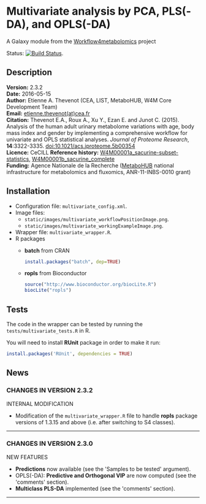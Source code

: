 Multivariate analysis by PCA, PLS(-DA), and OPLS(-DA)
=====================================================

A Galaxy module from the [Workflow4metabolomics](http://workflow4metabolomics.org) project

Status: [![Build Status](https://travis-ci.org/workflow4metabolomics/multivariate.svg?branch=master)](https://travis-ci.org/workflow4metabolomics/multivariate).

## Description

**Version:** 2.3.2  
**Date:** 2016-05-15  
**Author:** Etienne A. Thevenot (CEA, LIST, MetaboHUB, W4M Core Development Team)   
**Email:** [etienne.thevenot(at)cea.fr](mailto:etienne.thevenot@cea.fr)  
**Citation:** Thevenot E.A., Roux A., Xu Y., Ezan E. and Junot C. (2015). Analysis of the human adult urinary metabolome variations with age, body mass index and gender by implementing a comprehensive workflow for univariate and OPLS statistical analyses. *Journal of Proteome Research*, **14**:3322-3335. [doi:10.1021/acs.jproteome.5b00354](http://dx.doi.org/10.1021/acs.jproteome.5b00354)  
**Licence:** CeCILL
**Reference history:** [W4M00001a_sacurine-subset-statistics](http://galaxy.workflow4metabolomics.org/history/list_published), [W4M00001b_sacurine_complete](http://galaxy.workflow4metabolomics.org/history/list_published)     
**Funding:** Agence Nationale de la Recherche ([MetaboHUB](http://www.metabohub.fr/index.php?lang=en&Itemid=473) national infrastructure for metabolomics and fluxomics, ANR-11-INBS-0010 grant)

## Installation

* Configuration file: `multivariate_config.xml`.
* Image files: 
  + `static/images/multivariate_workflowPositionImage.png`.
  + `static/images/multivariate_workingExampleImage.png`.
* Wrapper file: `multivariate_wrapper.R`.
* R packages  
  + **batch** from CRAN  
  
    ```r
    install.packages("batch", dep=TRUE)  
    ```

  + **ropls** from Bioconductor  
  
    ```r
    source("http://www.bioconductor.org/biocLite.R")  
    biocLite("ropls")      
    ```

## Tests

The code in the wrapper can be tested by running the `tests/multivariate_tests.R` in R.

You will need to install **RUnit** package in order to make it run:
```r
install.packages('RUnit', dependencies = TRUE)
```

## News

### CHANGES IN VERSION 2.3.2

INTERNAL MODIFICATION  

 * Modification of the `multivariate_wrapper.R` file to handle **ropls** package versions of 1.3.15 and above (i.e. after switching to S4 classes).
    
***

### CHANGES IN VERSION 2.3.0

NEW FEATURES  

 * **Predictions** now available (see the 'Samples to be tested' argument).
 * OPLS(-DA): **Predictive and Orthogonal VIP** are now computed (see the 'comments' section).
 * **Multiclass PLS-DA** implemented (see the 'comments' section).

***
